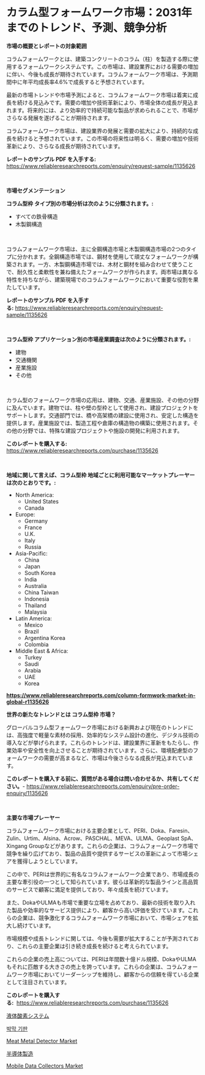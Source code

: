 <p><h1>カラム型フォームワーク市場：2031年までのトレンド、予測、競争分析</h1></p><p><strong>市場の概要とレポートの対象範囲</strong></p>
<p><p>コラムフォームワークとは、建築コンクリートのコラム（柱）を製造する際に使用するフォームワークシステムです。この市場は、建設業界における需要の増加に伴い、今後も成長が期待されています。コラムフォームワーク市場は、予測期間中に年平均成長率4.6%で成長すると予想されています。</p><p>最新の市場トレンドや市場予測によると、コラムフォームワーク市場は着実に成長を続ける見込みです。需要の増加や技術革新により、市場全体の成長が見込まれます。将来的には、より効率的で持続可能な製品が求められることで、市場がさらなる発展を遂げることが期待されます。</p><p>コラムフォームワーク市場は、建設業界の発展と需要の拡大により、持続的な成長を続けると予想されています。この市場の将来性は明るく、需要の増加や技術革新により、さらなる成長が期待されています。</p></p>
<p><strong>レポートのサンプル PDF を入手する:</strong> <a href="https://www.reliableresearchreports.com/enquiry/request-sample/1135626">https://www.reliableresearchreports.com/enquiry/request-sample/1135626</a></p>
<p>&nbsp;</p>
<p><strong>市場セグメンテーション</strong></p>
<p><strong>コラム型枠 タイプ別の市場分析は次のように分類されます。:</strong></p>
<p><ul><li>すべての鉄骨構造</li><li>木製鋼構造</li></ul></p>
<p>&nbsp;</p>
<p><p>コラムフォームワーク市場は、主に全鋼構造市場と木製鋼構造市場の2つのタイプに分かれます。全鋼構造市場では、鋼材を使用して頑丈なフォームワークが構築されます。一方、木製鋼構造市場では、木材と鋼材を組み合わせて使うことで、耐久性と柔軟性を兼ね備えたフォームワークが作られます。両市場は異なる特性を持ちながら、建築現場でのコラムフォームワークにおいて重要な役割を果たしています。</p></p>
<p><strong>レポートのサンプル PDF を入手する:</strong>&nbsp;<a href="https://www.reliableresearchreports.com/enquiry/request-sample/1135626">https://www.reliableresearchreports.com/enquiry/request-sample/1135626</a></p>
<p>&nbsp;</p>
<p><strong> コラム型枠 アプリケーション別の市場産業調査は次のように分類されます。:</strong></p>
<p><ul><li>建物</li><li>交通機関</li><li>産業施設</li><li>その他</li></ul></p>
<p>&nbsp;</p>
<p><p>カラム型のフォームワーク市場の応用は、建物、交通、産業施設、その他の分野に及んでいます。建物では、柱や壁の型枠として使用され、建設プロジェクトをサポートします。交通部門では、橋や高架橋の建設に使用され、安定した構造を提供します。産業施設では、製造工程や倉庫の構造物の構築に使用されます。その他の分野では、特殊な建設プロジェクトや施設の開発に利用されます。</p></p>
<p><strong>このレポートを購入する:</strong>&nbsp; <a href="https://www.reliableresearchreports.com/purchase/1135626">https://www.reliableresearchreports.com/purchase/1135626</a></p>
<p>&nbsp;</p>
<p><strong>地域に関して言えば、コラム型枠 地域ごとに利用可能なマーケットプレーヤーは次のとおりです。:</strong></p>
<p><ul>
    <li>
        North America:
        <ul>
            <li>United States</li>
            <li>Canada</li>
        </ul>
    </li>
    <li>
        Europe:
        <ul>
            <li>Germany</li>
            <li>France</li>
            <li>U.K.</li>
            <li>Italy</li>
            <li>Russia</li>
        </ul>
    </li>
    <li>
        Asia-Pacific:
        <ul>
            <li>China</li>
            <li>Japan</li>
            <li>South Korea</li>
            <li>India</li>
            <li>Australia</li>
            <li>China Taiwan</li>
            <li>Indonesia</li>
            <li>Thailand</li>
            <li>Malaysia</li>
        </ul>
    </li>
    <li>
        Latin America:
        <ul>
            <li>Mexico</li>
            <li>Brazil</li>
            <li>Argentina Korea</li>
            <li>Colombia</li>
        </ul>
    </li>
    <li>
        Middle East & Africa:
        <ul>
            <li>Turkey</li>
            <li>Saudi</li>
            <li>Arabia</li>
            <li>UAE</li>
            <li>Korea</li>
        </ul>
    </li>
    </ul></p>
<p><strong><a href="https://www.reliableresearchreports.com/column-formwork-market-in-global-r1135626">https://www.reliableresearchreports.com/column-formwork-market-in-global-r1135626</a></strong>&nbsp;</p>
<p><strong>世界の新たなトレンドとは コラム型枠 市場？</strong></p>
<p><p>グローバルコラム型フォームワーク市場における新興および現在のトレンドには、高強度で軽量な素材の採用、効率的なシステム設計の進化、デジタル技術の導入などが挙げられます。これらのトレンドは、建設業界に革新をもたらし、作業効率や安全性を向上させることが期待されています。さらに、環境配慮型のフォームワークの需要が高まるなど、市場は今後さらなる成長が見込まれています。</p></p>
<p><strong>このレポートを購入する前に、質問がある場合は問い合わせるか、共有してください。</strong>- <a href="https://www.reliableresearchreports.com/enquiry/pre-order-enquiry/1135626">https://www.reliableresearchreports.com/enquiry/pre-order-enquiry/1135626</a></p>
<p>&nbsp;</p>
<p><strong>主要な市場プレーヤー</strong></p>
<p><p>コラムフォームワーク市場における主要企業として、PERI、Doka、Faresin、Zulin、Urtim、Alsina、Acrow、PASCHAL、MEVA、ULMA、Geoplast SpA、Xingang Groupなどがあります。これらの企業は、コラムフォームワーク市場で競争を繰り広げており、製品の品質や提供するサービスの革新によって市場シェアを獲得しようとしています。</p><p>この中で、PERIは世界的に有名なコラムフォームワーク企業であり、市場成長の主要な牽引役の一つとして知られています。彼らは革新的な製品ラインと高品質のサービスで顧客に満足を提供しており、年々成長を続けています。</p><p>また、DokaやULMAも市場で重要な立場を占めており、最新の技術を取り入れた製品や効率的なサービス提供により、顧客から高い評価を受けています。これらの企業は、競争激化するコラムフォームワーク市場において、市場シェアを拡大し続けています。</p><p>市場規模や成長トレンドに関しては、今後も需要が拡大することが予測されており、これらの主要企業は引き続き成長を続けると考えられています。</p><p>これらの企業の売上高については、PERIは年間数十億ドル規模、DokaやULMAもそれに匹敵する大きさの売上を誇っています。これらの企業は、コラムフォームワーク市場においてリーダーシップを維持し、顧客からの信頼を得ている企業として注目されています。</p></p>
<p><strong>このレポートを購入する:</strong>&nbsp;&nbsp;<a href="https://www.reliableresearchreports.com/purchase/1135626">https://www.reliableresearchreports.com/purchase/1135626</a></p>
<p><p><a href="https://medium.com/@larrycruz525/%E6%B6%B2%E4%BD%93%E9%85%B8%E7%B4%A0%E3%82%B7%E3%82%B9%E3%83%86%E3%83%A0%E5%B8%82%E5%A0%B4-%E7%AB%B6%E4%BA%89%E5%88%86%E6%9E%90-%E5%B8%82%E5%A0%B4%E5%8B%95%E5%90%91-2031%E5%B9%B4%E3%81%BE%E3%81%A7%E3%81%AE%E4%BA%88%E6%B8%AC-dc936224d345">液体酸素システム</a></p><p><a href="https://medium.com/@isariontaru/%EC%96%87%EC%9D%80-%ED%95%84%EB%A6%84-%EA%B8%B0%ED%8C%90-%EC%8B%9C%EC%9E%A5-%ED%86%B5%EC%B0%B0%EB%A0%A5-%EC%8B%9C%EC%9E%A5-%EB%8F%99%ED%96%A5-%EC%84%B1%EC%9E%A5-2024%EB%85%84%EB%B6%80%ED%84%B0-2031%EB%85%84%EA%B9%8C%EC%A7%80-%EC%98%88%EC%B8%A1-1da499c85e51">박막 기판</a></p><p><a href="https://www.linkedin.com/pulse/meat-metal-detector-market-insights-cagr-trends-growth-strategies-fxjpf?trackingId=%2BIvqpC7%2FCO8pNRRHhXEmkA%3D%3D">Meat Metal Detector Market</a></p><p><a href="https://medium.com/@boydsmitham37/%E5%8D%8A%E5%B0%8E%E4%BD%93%E8%A3%BD%E9%80%A0%E5%B8%82%E5%A0%B4-%E5%B8%82%E5%A0%B4cagr-%E5%B8%82%E5%A0%B4%E5%8B%95%E5%90%91-%E3%81%8A%E3%82%88%E3%81%B3%E6%88%90%E9%95%B7%E6%88%A6%E7%95%A5%E3%81%AB%E9%96%A2%E3%81%99%E3%82%8B%E6%83%85%E5%A0%B1-02aacfec1a9e">半導体製造</a></p><p><a href="https://www.linkedin.com/pulse/mobile-data-collectors-market-analysis-sze-forecasted-period-fpk6f?trackingId=FQSTPXbPTd5ka8iCzQOFdA%3D%3D">Mobile Data Collectors Market</a></p></p>